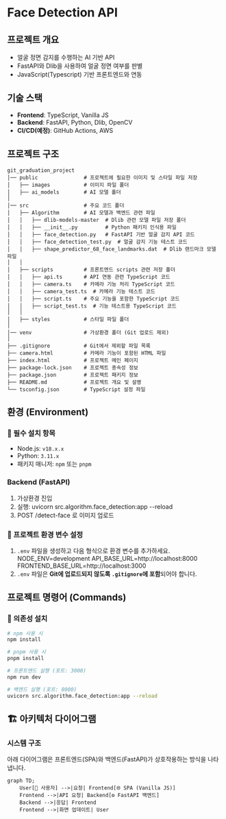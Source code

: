 # Face Detection API

## 프로젝트 개요
- 얼굴 정면 감지를 수행하는 AI 기반 API
- FastAPI와 Dlib을 사용하여 얼굴 정면 여부를 판별
- JavaScript(Typescript) 기반 프론트엔드와 연동

## 기술 스택
- **Frontend**: TypeScript, Vanilla JS
- **Backend**: FastAPI, Python, Dlib, OpenCV
- **CI/CD(예정)**: GitHub Actions, AWS

## 프로젝트 구조
```
git_graduation_project
│── public               # 프로젝트에 필요한 이미지 및 스타일 파일 저장
│   ├── images           # 이미지 파일 폴더
│   ├── ai_models        # AI 모델 폴더
│
│── src                  # 주요 코드 폴더
│   ├── Algorithm        # AI 모델과 백엔드 관련 파일
│   │   ├── dlib-models-master  # Dlib 관련 모델 파일 저장 폴더
│   │   ├── __init__.py         # Python 패키지 인식용 파일
│   │   ├── face_detection.py   # FastAPI 기반 얼굴 감지 API 코드
│   │   ├── face_detection_test.py  # 얼굴 감지 기능 테스트 코드
│   │   ├── shape_predictor_68_face_landmarks.dat  # Dlib 랜드마크 모델 파일
│   │
│   ├── scripts          # 프론트엔드 scripts 관련 저장 폴더
│   │   ├── api.ts       # API 연동 관련 TypeScript 코드
│   │   ├── camera.ts    # 카메라 기능 처리 TypeScript 코드
│   │   ├── camera_test.ts  # 카메라 기능 테스트 코드
│   │   ├── script.ts    # 주요 기능을 포함한 TypeScript 코드
│   │   ├── script_test.ts  # 기능 테스트용 TypeScript 코드
│   │
│   ├── styles           # 스타일 파일 폴더
│   
│── venv                 # 가상환경 폴더 (Git 업로드 제외)
│
├── .gitignore           # Git에서 제외할 파일 목록
├── camera.html          # 카메라 기능이 포함된 HTML 파일
├── index.html           # 프로젝트 메인 페이지
├── package-lock.json    # 프로젝트 종속성 정보
├── package.json         # 프로젝트 패키지 정보
├── README.md            # 프로젝트 개요 및 설명
└── tsconfig.json        # TypeScript 설정 파일
```

##  환경 (Environment)

### 📌 필수 설치 항목
- Node.js: `v18.x.x`
- Python: `3.11.x`
- 패키지 매니저: `npm` 또는 `pnpm`

### Backend (FastAPI)
1. 가상환경 진입
2. 실행: uvicorn src.algorithm.face_detection:app --reload
3. POST /detect-face 로 이미지 업로드

### 📌 프로젝트 환경 변수 설정
1. `.env` 파일을 생성하고 다음 형식으로 환경 변수를 추가하세요.
NODE_ENV=development API_BASE_URL=http://localhost:8000 FRONTEND_BASE_URL=http://localhost:3000
2. `.env` 파일은 **Git에 업로드되지 않도록 `.gitignore`에 포함**되어야 합니다.

## 프로젝트 명령어 (Commands)

### 📌 의존성 설치
```bash
# npm 사용 시
npm install

# pnpm 사용 시
pnpm install

# 프론트엔드 실행 (포트: 3000)
npm run dev

# 백엔드 실행 (포트: 8000)
uvicorn src.algorithm.face_detection:app --reload

```

## 🏗 아키텍처 다이어그램

### 시스템 구조
아래 다이어그램은 프론트엔드(SPA)와 백엔드(FastAPI)가 상호작용하는 방식을 나타냅니다.
```mermaid
graph TD;
    User[👤 사용자] -->|요청| Frontend[🌐 SPA (Vanilla JS)]
    Frontend -->|API 요청| Backend[⚙️ FastAPI 백엔드]
    Backend -->|응답| Frontend
    Frontend -->|화면 업데이트| User
```
